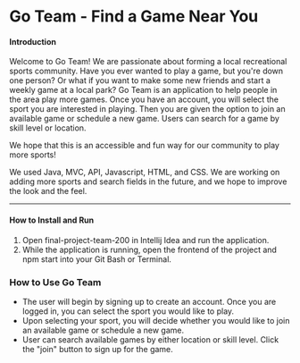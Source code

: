 # **Go Team - Find a Game Near You**

#### **Introduction**

Welcome to Go Team! We are passionate about forming a local recreational sports community.
Have you ever wanted to play a game, but you're down one person? Or what if you want
to make some new friends and start a weekly game at a local park? Go Team is an application to help people in the area play more games. Once you have
an account, you will select the sport you are interested in playing. Then you are given
the option to join an available game or schedule a new game. Users can search for
a game by skill level or location.

We hope that this is an accessible and fun way for our community to play more sports!

We used Java, MVC, API, Javascript, HTML, and CSS. We are working on adding more sports and search fields in the future, and we hope to improve
the look and the feel.

---

#### **How to Install and Run**
  1. Open final-project-team-200 in Intellij Idea and run the application.
  2. While the application is running, open the frontend of the project and npm start into your Git Bash or Terminal.

### How to Use Go Team
  * The user will begin by signing up to create an account. Once you are logged in, you can select the sport you would like to play.
  * Upon selecting your sport, you will decide whether you would like to join an available game or schedule a new game.
  * User can search available games by either location or skill level. Click the "join" button to sign up for the game.


